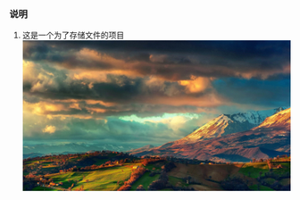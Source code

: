 ### 说明
1. 这是一个为了存储文件的项目
![image](https://github.com/bolatusad/studynote/blob/master/pictures/332924-106.jpg)